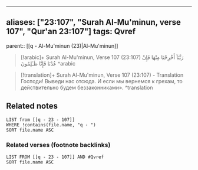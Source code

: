 
---
aliases: ["23:107", "Surah Al-Mu'minun, verse 107", "Qur'an 23:107"]
tags: Qvref
---

parent:: [[q - Al-Mu'minun (23)|Al-Mu'minun]]

> [!arabic]+ Surah Al-Mu'minun, Verse 107 (23:107)
> <span class="quran-arabic">رَبَّنَآ أَخْرِجْنَا مِنْهَا فَإِنْ عُدْنَا فَإِنَّا ظَـٰلِمُونَ</span>
^arabic

> [!translation]+ Surah Al-Mu'minun, Verse 107 (23:107) - Translation
> Господи! Выведи нас отсюда. И если мы вернемся к грехам, то действительно будем беззаконниками».
^translation



## Related notes
```dataview
LIST from [[q - 23 - 107]]
WHERE !contains(file.name, "q - ")
SORT file.name ASC
```

### Related verses (footnote backlinks)
```dataview
LIST FROM [[q - 23 - 107]] AND #Qvref
SORT file.name ASC
```


